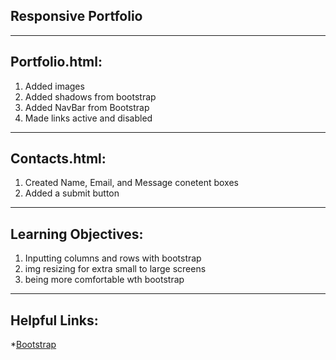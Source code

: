 ## Responsive Portfolio 
----
## Portfolio.html:
1. Added images 
2. Added shadows from bootstrap 
3. Added NavBar from Bootstrap 
4. Made links active and disabled 
----
## Contacts.html:
1. Created Name, Email, and Message conetent boxes
2. Added a submit button 
----
## Learning Objectives:
1. Inputting columns and rows with bootstrap 
2. img resizing for extra small to large screens 
3. being more comfortable wth bootstrap 
----
## Helpful Links: 
*[Bootstrap](https://getbootstrap.com/docs/4.5/getting-started/introduction/)
